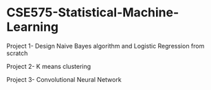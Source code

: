 # CSE575-Statistical-Machine-Learning
Project 1- Design Naive Bayes algorithm and Logistic Regression from scratch

Project 2- K means clustering

Project 3- Convolutional Neural Network
